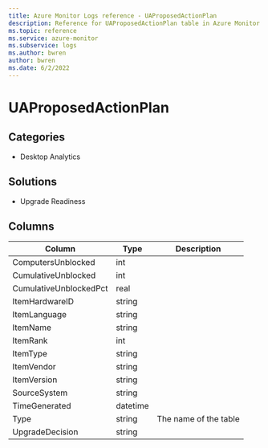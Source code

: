 ```yaml
---
title: Azure Monitor Logs reference - UAProposedActionPlan
description: Reference for UAProposedActionPlan table in Azure Monitor Logs.
ms.topic: reference
ms.service: azure-monitor
ms.subservice: logs
ms.author: bwren
author: bwren
ms.date: 6/2/2022
---
```


# UAProposedActionPlan

 

## Categories

- Desktop Analytics
## Solutions

- Upgrade Readiness




## Columns

| Column | Type | Description |
| --- | --- | --- |
| ComputersUnblocked | int |  |
| CumulativeUnblocked | int |  |
| CumulativeUnblockedPct | real |  |
| ItemHardwareID | string |  |
| ItemLanguage | string |  |
| ItemName | string |  |
| ItemRank | int |  |
| ItemType | string |  |
| ItemVendor | string |  |
| ItemVersion | string |  |
| SourceSystem | string |  |
| TimeGenerated | datetime |  |
| Type | string | The name of the table |
| UpgradeDecision | string |  |
